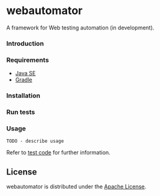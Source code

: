 webautomator
============

A framework for Web testing automation (in development).

### Introduction

### Requirements

- [Java SE](http://www.oracle.com/technetwork/java/javase/overview)
- [Gradle](http://www.gradle.org)

### Installation

### Run tests

### Usage

`TODO - describe usage` 


Refer to [test code](webAutomator-core/src/test/java/edu/unl/webautomator) for further information.

License
-------
webautomator is distributed under the [Apache License](http://www.apache.org/licenses/LICENSE-2.0.html).

